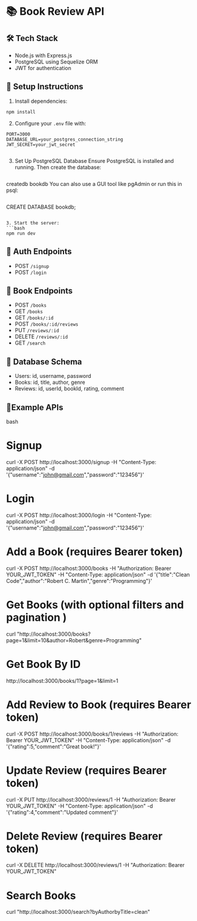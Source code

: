 # 📚 Book Review API

## 🛠️ Tech Stack
- Node.js with Express.js
- PostgreSQL using Sequelize ORM
- JWT for authentication

## 🚀 Setup Instructions
1. Install dependencies:
```bash
npm install
```
2. Configure your `.env` file with:
```
PORT=3000
DATABASE_URL=your_postgres_connection_string
JWT_SECRET=your_jwt_secret
```

```bash
```
3. Set Up PostgreSQL Database
Ensure PostgreSQL is installed and running. Then create the database:
```

```
createdb bookdb
You can also use a GUI tool like pgAdmin or run this in psql:
```

```
CREATE DATABASE bookdb;
```

3. Start the server:
```bash
npm run dev
```

## 🔐 Auth Endpoints
- POST `/signup`
- POST `/login`

## 📘 Book Endpoints
- POST `/books`
- GET `/books`
- GET `/books/:id`
- POST `/books/:id/reviews`
- PUT `/reviews/:id`
- DELETE `/reviews/:id`
- GET `/search`

## 💾 Database Schema
- Users: id, username, password
- Books: id, title, author, genre
- Reviews: id, userId, bookId, rating, comment


## 📘Example APIs
bash 
# Signup
curl -X POST http://localhost:3000/signup -H "Content-Type: application/json" -d '{"username":"john@gmail.com","password":"123456"}'

# Login
curl -X POST http://localhost:3000/login -H "Content-Type: application/json" -d '{"username":"john@gmail.com","password":"123456"}'

# Add a Book (requires Bearer token)
curl -X POST http://localhost:3000/books -H "Authorization: Bearer YOUR_JWT_TOKEN" -H "Content-Type: application/json" -d '{"title":"Clean Code","author":"Robert C. Martin","genre":"Programming"}'

# Get Books (with optional filters and pagination )
curl "http://localhost:3000/books?page=1&limit=10&author=Robert&genre=Programming"

# Get Book By ID 
http://localhost:3000/books/1?page=1&limit=1

# Add Review to Book (requires Bearer token)
curl -X POST http://localhost:3000/books/1/reviews -H "Authorization: Bearer YOUR_JWT_TOKEN" -H "Content-Type: application/json" -d '{"rating":5,"comment":"Great book!"}'

# Update Review (requires Bearer token)
curl -X PUT http://localhost:3000/reviews/1 -H "Authorization: Bearer YOUR_JWT_TOKEN" -H "Content-Type: application/json" -d '{"rating":4,"comment":"Updated comment"}'

# Delete Review (requires Bearer token)
curl -X DELETE http://localhost:3000/reviews/1 -H "Authorization: Bearer YOUR_JWT_TOKEN"

# Search Books
curl "http://localhost:3000/search?byAuthorbyTitle=clean"
